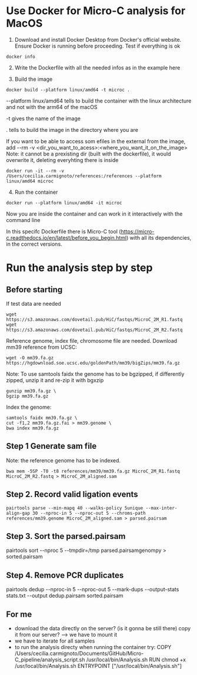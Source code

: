 # Use Docker for Micro-C analysis for MacOS

1. Download and install Docker Desktop from Docker's official website. Ensure Docker is running before proceeding.
Test if everything is ok
```
docker info
```
2. Write the Dockerfile with all the needed infos as in the example here

3. Build the image
```
docker build --platform linux/amd64 -t microc .
```
--platform linux/amd64 tells to build the container with the linux architecture and not with the arm64 of the macOS

-t gives the name of the image

. tells to build the image in the directory where you are

If you want to be able to access som efiles in the external from the image, add --rm -v <dir_you_want_to_acess>:<where_you_want_it_on_the_image>
Note: it cannot be a prexisting dir (built with the dockerfile), it would overwrite it, deleting everyhting there is inside

```
docker run -it --rm -v /Users/cecilia.carmignoto/references:/references --platform linux/amd64 microc 
```

4. Run the container
```
docker run --platform linux/amd64 -it microc
``` 
Now you are inside the container and can work in it interactively with the command line

In this specifc Dockerfile there is Micro-C tool (https://micro-c.readthedocs.io/en/latest/before_you_begin.html) with all its dependencies, in the correct versions. 

# Run the analysis step by step

## Before starting

If test data are needed
```
wget https://s3.amazonaws.com/dovetail.pub/HiC/fastqs/MicroC_2M_R1.fastq
wget https://s3.amazonaws.com/dovetail.pub/HiC/fastqs/MicroC_2M_R2.fastq
```
Reference genome, index file, chromosome file are needed. Download mm39 reference from UCSC:

```
wget -O mm39.fa.gz https://hgdownload.soe.ucsc.edu/goldenPath/mm39/bigZips/mm39.fa.gz
```

Note: To use samtools faidx the genome has to be bgzipped, if differently zipped, unzip it and re-zip it with bgxzip

```
gunzip mm39.fa.gz \
bgzip mm39.fa.gz
```
Index the genome:

```
samtools faidx mm39.fa.gz \
cut -f1,2 mm39.fa.gz.fai > mm39.genome \
bwa index mm39.fa.gz
```

## Step 1 Generate sam file

Note: the reference genome has to be indexed. 

```
bwa mem -5SP -T0 -t8 references/mm39/mm39.fa.gz MicroC_2M_R1.fastq MicroC_2M_R2.fastq > MicroC_2M_aligned.sam
```

## Step 2. Record valid ligation events 

```
pairtools parse --min-mapq 40 --walks-policy 5unique --max-inter-align-gap 30 --nproc-in 5 --nproc-out 5 --chroms-path references/mm39.genome MicroC_2M_aligned.sam > parsed.pairsam
```
## Step 3. Sort the parsed.pairsam

pairtools sort --nproc 5 --tmpdir=/tmp parsed.pairsamgenompy > sorted.pairsam

 ## Step 4. Remove PCR duplicates

pairtools dedup --nproc-in 5 --nproc-out 5 --mark-dups --output-stats stats.txt --output dedup.pairsam sorted.pairsam


## For me
- download the data directly on the server? (is it gonna be still there) copy it from our server? --> we have to mount it 
- we have to iterate for all samples
- to run the analysis directy when running the container try:
COPY /Users/cecilia.carmignoto/Documents/GitHub/Micro-C_pipeline/analysis_script.sh /usr/local/bin/Analysis.sh
RUN chmod +x /usr/local/bin/Analysis.sh
ENTRYPOINT ["/usr/local/bin/Analysis.sh"]



